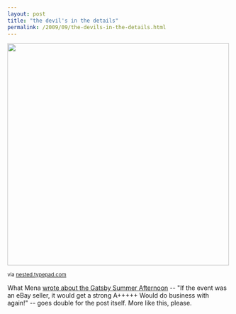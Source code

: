 ```yaml
---
layout: post
title: "the devil's in the details"
permalink: /2009/09/the-devils-in-the-details.html
---
```


<img src="http://farm3.static.flickr.com/2474/3919904938_5e52ff0b6a_b.jpg" width="500" />

<p><small>via <a href="http://nested.typepad.com/features/2009/09/features-our-gatsby-summer-afternoon.html">nested.typepad.com</a></small></p>

<p>What Mena <a href="http://nested.typepad.com/features/2009/09/features-our-gatsby-summer-afternoon.html">wrote about the Gatsby Summer Afternoon</a> -- &quot;If the event was an eBay seller, it would get a strong A+++++ Would do business with again!&quot; -- goes double for the post itself.  More like this, please.</p>


